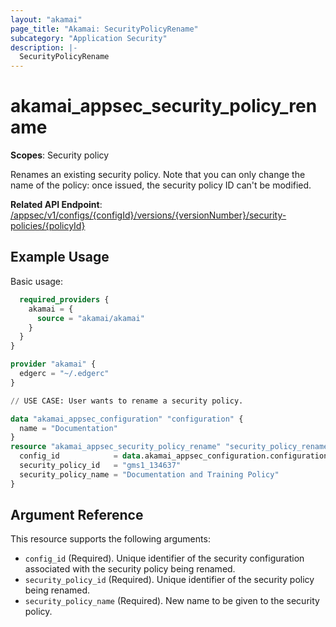 ```yaml
---
layout: "akamai"
page_title: "Akamai: SecurityPolicyRename"
subcategory: "Application Security"
description: |-
  SecurityPolicyRename
---
```


# akamai_appsec_security_policy_rename

**Scopes**: Security policy

Renames an existing security policy. Note that you can only change the name of the policy: once issued, the security policy ID can't be modified.

**Related API Endpoint**: [/appsec/v1/configs/{configId}/versions/{versionNumber}/security-policies/{policyId}](https://techdocs.akamai.com/application-security/reference/put-policy)

## Example Usage

Basic usage:

```terraform {
  required_providers {
    akamai = {
      source = "akamai/akamai"
    }
  }
}

provider "akamai" {
  edgerc = "~/.edgerc"
}

// USE CASE: User wants to rename a security policy.

data "akamai_appsec_configuration" "configuration" {
  name = "Documentation"
}
resource "akamai_appsec_security_policy_rename" "security_policy_rename" {
  config_id            = data.akamai_appsec_configuration.configuration.config_id
  security_policy_id   = "gms1_134637"
  security_policy_name = "Documentation and Training Policy"
}

```

## Argument Reference

This resource supports the following arguments:

- `config_id` (Required). Unique identifier of the security configuration associated with the security policy being renamed.
- `security_policy_id` (Required). Unique identifier of the security policy being renamed.
- `security_policy_name` (Required). New name to be given to the security policy.